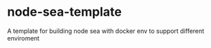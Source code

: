 # node-sea-template
A template for building node sea with docker env to support different enviroment
